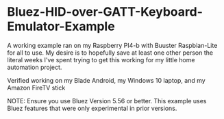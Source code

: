 # Bluez-HID-over-GATT-Keyboard-Emulator-Example

A working example ran on my Raspberry PI4-b with Buuster Raspbian-Lite for all to use. My desire is to hopefully save at least one other person the literal weeks I've spent trying to get this working for my little home automation project.

Verified working on my Blade Android, my Windows 10 laptop, and my Amazon FireTV stick

NOTE: Ensure you use Bluez Version 5.56 or better. This example uses Bluez features that were only experimental in prior versions.

